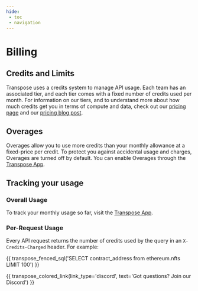```yaml
---
hide:
 - toc
 - navigation
---
```


# Billing

## Credits and Limits

Transpose uses a credits system to manage API usage. Each team has an associated tier, and each tier comes with a fixed number of credits used per month. For information on our tiers, and to understand more about how much credits get you in terms of compute and data, check out our [pricing page](https://transpose.io/pricing) and our [pricing blog post](https://www.transpose.io/blogs/sql-usage-pricing).

## Overages

Overages allow you to use more credits than your monthly allowance at a fixed-price per credit. To protect you against accidental usage and charges, Overages are turned off by default. You can enable Overages through the [Transpose App](https://app.transpose.io).

## Tracking your usage

### Overall Usage

To track your monthly usage so far, visit the [Transpose App](https://app.transpose.io).

### Per-Request Usage

Every API request returns the number of credits used by the query in an `X-Credits-Charged` header. For example:

{{ transpose_fenced_sql('SELECT contract_address from ethereum.nfts LIMIT 100') }}

{{ transpose_colored_link(link_type='discord', text='Got questions?  Join our Discord') }}
